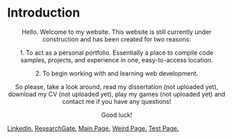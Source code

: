 <html>
<head>
	<meta charset="UTF-8">
	<meta http-equiv="Content-Type" content="text/html; charset=utf-8">
	<meta name="viewport" content="width=device-width, initial-scale=1.0, maximum-scale=1, user-scalable=no" />
	<title>worm</title>
	<script>var createjs = window;</script>
	<script type="text/javascript" src="script/libs.min.js"></script>
	<script type="text/javascript" src="script/Config.js"></script>
	<script type="text/javascript" src="script/Piece.js"></script>
	<style>
		div { margin: 0px 150px 0px 150px;}
		body { margin:Config.desktopWidth; overflow:hidden; }
	</style>
</head>
<body onload="init('myCanvas', Piece, Config); init('myCanvas1', Piece, Config);">
	<canvas id="myCanvas" style="position:absolute;z-index:2;left:0;top:0;" resize="false" width="150" height="100"></canvas>
	<canvas id="myCanvas1" style="position:absolute;z-index:2;left:device-width-Config.desktopWidth;top:0;" resize="false" width="150" height="100"></canvas>
	<div id="output" style="color:white;z-index:1; position:absolute;left:0;top:0px;font-size:10px;"></div>
</body>
</html>

# Introduction

<p>
	<center> 
		Hello. Welcome to my website. This website is still currently under construction and has been created for two reasons: 
	</center>
</p>

<p>
	<center> 
		1. To act as a personal portfolio. Essentially a place to compile code samples, projects, and experience in one, easy-to-access location. 
	</center>
</p>

<p>
	<center> 
		2. To begin working with and learning web development. 
	</center>
</p>

<p>
	<center>
		So please, take a look around, read my dissertation (not uploaded yet), download my CV (not uploaded yet), play my games (not uploaded yet) and contact me if you have any questions!
	</center>
</p>

<p>
	<center>
		Good luck!
	</center>
</p>


[Linkedin.](https://www.linkedin.com/in/lukasgolino/) 
[ResearchGate.](https://www.researchgate.net/profile/Lukas_Golino)
[Main Page.](./mainpage.html) 
[Weird Page.](./index1.html)
[Test Page.](./testpage.html)
